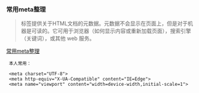 ### 常用meta整理

>  标签提供关于HTML文档的元数据。元数据不会显示在页面上，但是对于机器是可读的。它可用于浏览器（如何显示内容或重新加载页面），搜索引擎（关键词），或其他 web 服务。

[常用meta整理](http://segmentfault.com/a/1190000002407912)


     本人常用：
     
     <meta charset="UTF-8">
     <meta http-equiv="X-UA-Compatible" content="IE=Edge">
     <meta name="viewport" content="width=device-width,initial-scale=1">
     